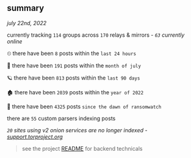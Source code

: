 
## summary
_july 22nd, 2022_

currently tracking `114` groups across `170` relays & mirrors - _`63` currently online_

⏲ there have been `8` posts within the `last 24 hours`

🦈 there have been `191` posts within the `month of july`

🪐 there have been `813` posts within the `last 90 days`

🏚 there have been `2039` posts within the `year of 2022`

🦕 there have been `4325` posts `since the dawn of ransomwatch`

there are `55` custom parsers indexing posts

_`20` sites using v2 onion services are no longer indexed - [support.torproject.org](https://support.torproject.org/onionservices/v2-deprecation/)_

> see the project [README](https://github.com/joshhighet/ransomwatch#ransomwatch--) for backend technicals
